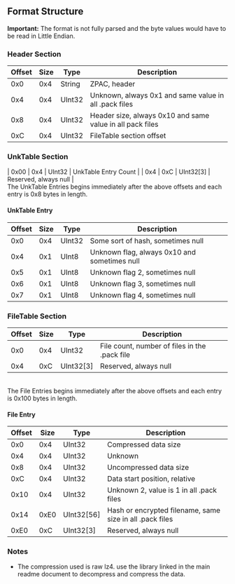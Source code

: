 ## Format Structure

**Important:** The format is not fully parsed and the byte values would have to be read in Little Endian.

### Header Section
| Offset | Size | Type | Description |
| --- | --- | --- | --- |
| 0x0 | 0x4  | String | ZPAC, header |
| 0x4 | 0x4 | UInt32 | Unknown, always 0x1 and same value in all .pack files |
| 0x8 | 0x4 | UInt32 | Header size, always 0x10 and same value in all pack files |
| 0xC | 0x4 | UInt32 | FileTable section offset |


### UnkTable Section
| 0x00 | 0x4  | UInt32 | UnkTable Entry Count |
| 0x4 | 0xC | UInt32[3] | Reserved, always null |
<br> The UnkTable Entries begins immediately after the above offsets and each entry is 0x8 bytes in length.

#### UnkTable Entry
| Offset | Size | Type | Description |
| --- | --- | --- | --- |
| 0x0 | 0x4 | UInt32 | Some sort of hash, sometimes null |
| 0x4 | 0x1 | UInt8 | Unknown flag, always 0x10 and sometimes null |
| 0x5 | 0x1 | UInt8 | Unknown flag 2, sometimes null |
| 0x6 | 0x1 | UInt8 | Unknown flag 3, sometimes null |
| 0x7 | 0x1 | UInt8 | Unknown flag 4, sometimes null |


### FileTable Section
| Offset | Size | Type | Description |
| --- | --- | --- | --- |
| 0x0 | 0x4 | UInt32 | File count, number of files in the .pack file |
| 0x4 | 0xC | UInt32[3] | Reserved, always null |
<br> The File Entries begins immediately after the above offsets and each entry is 0x100 bytes in length.

#### File Entry
| Offset | Size | Type | Description |
| --- | --- | --- | --- |
| 0x0 | 0x4 | UInt32 | Compressed data size |
| 0x4 | 0x4 | UInt32 | Unknown |
| 0x8 | 0x4 | UInt32 | Uncompressed data size |
| 0xC | 0x4 | UInt32 | Data start position, relative |
| 0x10 | 0x4 | UInt32 | Unknown 2, value is 1 in all .pack files |
| 0x14 | 0xE0 | UInt32[56] | Hash or encrypted filename, same size in all .pack files |
| 0xE0 | 0xC | UInt32[3] | Reserved, always null |

### Notes
- The compression used is raw lz4. use the library linked in the main readme document to decompress and compress the data.